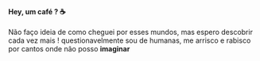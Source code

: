 #### Hey, um café ? ☕

Não faço ideia de como cheguei por esses mundos, mas espero descobrir cada vez mais ! questionavelmente sou de humanas, me arrisco e rabisco por cantos onde não posso **imaginar**  
